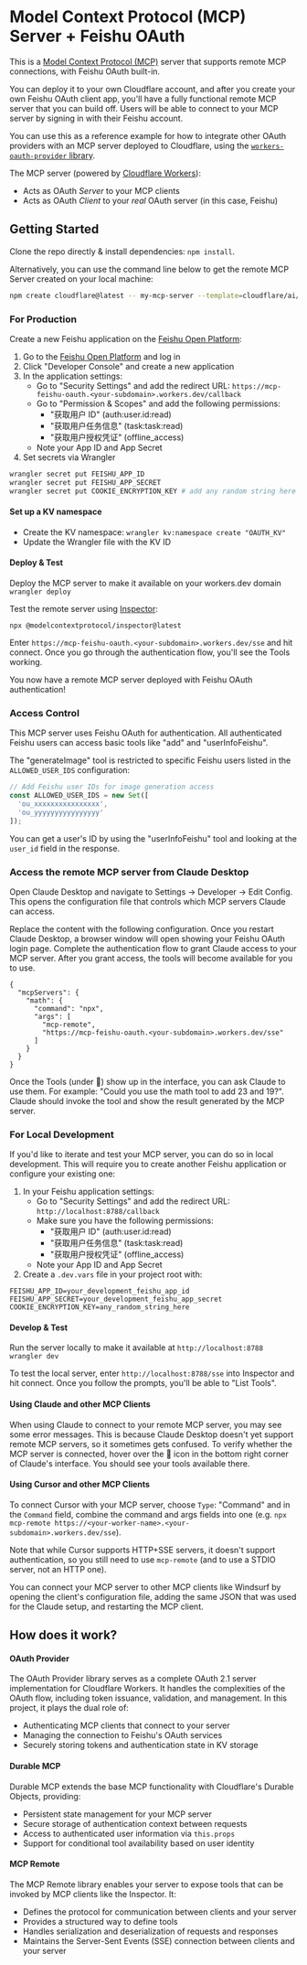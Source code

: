 # Model Context Protocol (MCP) Server + Feishu OAuth

This is a [Model Context Protocol (MCP)](https://modelcontextprotocol.io/introduction) server that supports remote MCP connections, with Feishu OAuth built-in.

You can deploy it to your own Cloudflare account, and after you create your own Feishu OAuth client app, you'll have a fully functional remote MCP server that you can build off. Users will be able to connect to your MCP server by signing in with their Feishu account.

You can use this as a reference example for how to integrate other OAuth providers with an MCP server deployed to Cloudflare, using the [`workers-oauth-provider` library](https://github.com/cloudflare/workers-oauth-provider).

The MCP server (powered by [Cloudflare Workers](https://developers.cloudflare.com/workers/)):

* Acts as OAuth _Server_ to your MCP clients
* Acts as OAuth _Client_ to your _real_ OAuth server (in this case, Feishu)

## Getting Started

Clone the repo directly & install dependencies: `npm install`.

Alternatively, you can use the command line below to get the remote MCP Server created on your local machine:
```bash
npm create cloudflare@latest -- my-mcp-server --template=cloudflare/ai/demos/remote-mcp-github-oauth
```

### For Production
Create a new Feishu application on the [Feishu Open Platform](https://open.feishu.cn/):
1. Go to the [Feishu Open Platform](https://open.feishu.cn/) and log in
2. Click "Developer Console" and create a new application
3. In the application settings:
   - Go to "Security Settings" and add the redirect URL: `https://mcp-feishu-oauth.<your-subdomain>.workers.dev/callback`
   - Go to "Permission & Scopes" and add the following permissions:
     - "获取用户 ID" (auth:user.id:read)
     - "获取用户任务信息" (task:task:read)
     - "获取用户授权凭证" (offline_access)
   - Note your App ID and App Secret
4. Set secrets via Wrangler
```bash
wrangler secret put FEISHU_APP_ID
wrangler secret put FEISHU_APP_SECRET
wrangler secret put COOKIE_ENCRYPTION_KEY # add any random string here e.g. openssl rand -hex 32
```
#### Set up a KV namespace
- Create the KV namespace:
`wrangler kv:namespace create "OAUTH_KV"`
- Update the Wrangler file with the KV ID

#### Deploy & Test
Deploy the MCP server to make it available on your workers.dev domain
` wrangler deploy`

Test the remote server using [Inspector](https://modelcontextprotocol.io/docs/tools/inspector):

```
npx @modelcontextprotocol/inspector@latest
```
Enter `https://mcp-feishu-oauth.<your-subdomain>.workers.dev/sse` and hit connect. Once you go through the authentication flow, you'll see the Tools working.

You now have a remote MCP server deployed with Feishu OAuth authentication!

### Access Control

This MCP server uses Feishu OAuth for authentication. All authenticated Feishu users can access basic tools like "add" and "userInfoFeishu".

The "generateImage" tool is restricted to specific Feishu users listed in the `ALLOWED_USER_IDS` configuration:

```typescript
// Add Feishu user IDs for image generation access
const ALLOWED_USER_IDS = new Set([
  'ou_xxxxxxxxxxxxxxxx',
  'ou_yyyyyyyyyyyyyyyy'
]);
```

You can get a user's ID by using the "userInfoFeishu" tool and looking at the `user_id` field in the response.

### Access the remote MCP server from Claude Desktop

Open Claude Desktop and navigate to Settings -> Developer -> Edit Config. This opens the configuration file that controls which MCP servers Claude can access.

Replace the content with the following configuration. Once you restart Claude Desktop, a browser window will open showing your Feishu OAuth login page. Complete the authentication flow to grant Claude access to your MCP server. After you grant access, the tools will become available for you to use.

```
{
  "mcpServers": {
    "math": {
      "command": "npx",
      "args": [
        "mcp-remote",
        "https://mcp-feishu-oauth.<your-subdomain>.workers.dev/sse"
      ]
    }
  }
}
```

Once the Tools (under 🔨) show up in the interface, you can ask Claude to use them. For example: "Could you use the math tool to add 23 and 19?". Claude should invoke the tool and show the result generated by the MCP server.

### For Local Development
If you'd like to iterate and test your MCP server, you can do so in local development. This will require you to create another Feishu application or configure your existing one:
1. In your Feishu application settings:
   - Go to "Security Settings" and add the redirect URL: `http://localhost:8788/callback`
   - Make sure you have the following permissions:
     - "获取用户 ID" (auth:user.id:read)
     - "获取用户任务信息" (task:task:read)
     - "获取用户授权凭证" (offline_access)
   - Note your App ID and App Secret
2. Create a `.dev.vars` file in your project root with:
```
FEISHU_APP_ID=your_development_feishu_app_id
FEISHU_APP_SECRET=your_development_feishu_app_secret
COOKIE_ENCRYPTION_KEY=any_random_string_here
```

#### Develop & Test
Run the server locally to make it available at `http://localhost:8788`
`wrangler dev`

To test the local server, enter `http://localhost:8788/sse` into Inspector and hit connect. Once you follow the prompts, you'll be able to "List Tools".

#### Using Claude and other MCP Clients

When using Claude to connect to your remote MCP server, you may see some error messages. This is because Claude Desktop doesn't yet support remote MCP servers, so it sometimes gets confused. To verify whether the MCP server is connected, hover over the 🔨 icon in the bottom right corner of Claude's interface. You should see your tools available there.

#### Using Cursor and other MCP Clients

To connect Cursor with your MCP server, choose `Type`: "Command" and in the `Command` field, combine the command and args fields into one (e.g. `npx mcp-remote https://<your-worker-name>.<your-subdomain>.workers.dev/sse`).

Note that while Cursor supports HTTP+SSE servers, it doesn't support authentication, so you still need to use `mcp-remote` (and to use a STDIO server, not an HTTP one).

You can connect your MCP server to other MCP clients like Windsurf by opening the client's configuration file, adding the same JSON that was used for the Claude setup, and restarting the MCP client.

## How does it work?

#### OAuth Provider
The OAuth Provider library serves as a complete OAuth 2.1 server implementation for Cloudflare Workers. It handles the complexities of the OAuth flow, including token issuance, validation, and management. In this project, it plays the dual role of:

- Authenticating MCP clients that connect to your server
- Managing the connection to Feishu's OAuth services
- Securely storing tokens and authentication state in KV storage

#### Durable MCP
Durable MCP extends the base MCP functionality with Cloudflare's Durable Objects, providing:
- Persistent state management for your MCP server
- Secure storage of authentication context between requests
- Access to authenticated user information via `this.props`
- Support for conditional tool availability based on user identity

#### MCP Remote
The MCP Remote library enables your server to expose tools that can be invoked by MCP clients like the Inspector. It:
- Defines the protocol for communication between clients and your server
- Provides a structured way to define tools
- Handles serialization and deserialization of requests and responses
- Maintains the Server-Sent Events (SSE) connection between clients and your server
